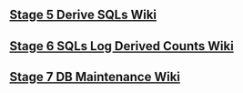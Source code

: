## [Stage 5 Derive SQLs Wiki](./Stage-5-Derive-SQLs)

## [Stage 6 SQLs Log Derived Counts Wiki](./Stage-6-SQL-Log-Derived-Counts)

## [Stage 7 DB Maintenance Wiki](./Stage-7-DB-Maintenance)